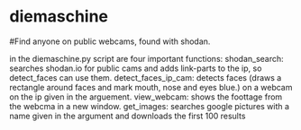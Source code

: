 # diemaschine
#Find anyone on public webcams, found with shodan. 

in the diemaschine.py script are four important functions:
shodan_search: searches shodan.io for public cams and adds link-parts to the ip, so detect_faces can use them.
detect_faces_ip_cam: detects faces (draws a rectangle around faces and mark mouth, nose and eyes blue.) on a webcam on the ip given in the arguement.
view_webcam: shows the foottage from the webcma in a new window.
get_images: searches google pictures with a name given in the argument and downloads the first 100 results

